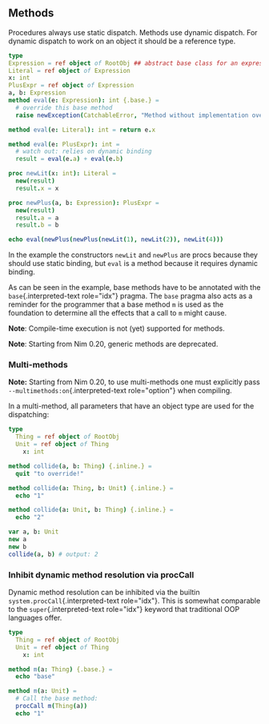 ## Methods

Procedures always use static dispatch. Methods use dynamic dispatch. For
dynamic dispatch to work on an object it should be a reference type.

``` nim
type
Expression = ref object of RootObj ## abstract base class for an expression
Literal = ref object of Expression
x: int
PlusExpr = ref object of Expression
a, b: Expression
method eval(e: Expression): int {.base.} =
  # override this base method
  raise newException(CatchableError, "Method without implementation override")

method eval(e: Literal): int = return e.x

method eval(e: PlusExpr): int =
  # watch out: relies on dynamic binding
  result = eval(e.a) + eval(e.b)

proc newLit(x: int): Literal =
  new(result)
  result.x = x

proc newPlus(a, b: Expression): PlusExpr =
  new(result)
  result.a = a
  result.b = b

echo eval(newPlus(newPlus(newLit(1), newLit(2)), newLit(4)))
```

In the example the constructors `newLit` and `newPlus` are procs because
they should use static binding, but `eval` is a method because it
requires dynamic binding.

As can be seen in the example, base methods have to be annotated with
the `base`{.interpreted-text role="idx"} pragma. The `base` pragma also
acts as a reminder for the programmer that a base method `m` is used as
the foundation to determine all the effects that a call to `m` might
cause.

**Note**: Compile-time execution is not (yet) supported for methods.

**Note**: Starting from Nim 0.20, generic methods are deprecated.

### Multi-methods

**Note:** Starting from Nim 0.20, to use multi-methods one must
explicitly pass `--multimethods:on`{.interpreted-text role="option"}
when compiling.

In a multi-method, all parameters that have an object type are used for
the dispatching:

``` {.nim test="\"nim c --multiMethods:on $1\""}
type
  Thing = ref object of RootObj
  Unit = ref object of Thing
    x: int

method collide(a, b: Thing) {.inline.} =
  quit "to override!"

method collide(a: Thing, b: Unit) {.inline.} =
  echo "1"

method collide(a: Unit, b: Thing) {.inline.} =
  echo "2"

var a, b: Unit
new a
new b
collide(a, b) # output: 2
```

### Inhibit dynamic method resolution via procCall

Dynamic method resolution can be inhibited via the builtin
`system.procCall`{.interpreted-text role="idx"}. This is somewhat
comparable to the `super`{.interpreted-text role="idx"} keyword that
traditional OOP languages offer.

``` {.nim test="\"nim c $1\""}
type
  Thing = ref object of RootObj
  Unit = ref object of Thing
    x: int

method m(a: Thing) {.base.} =
  echo "base"

method m(a: Unit) =
  # Call the base method:
  procCall m(Thing(a))
  echo "1"
```